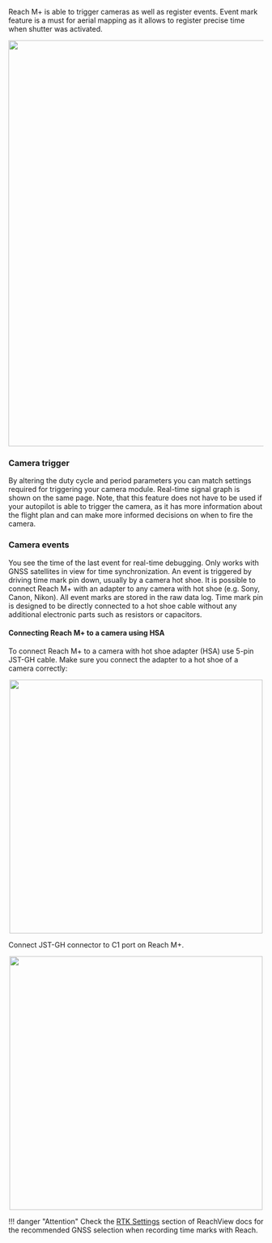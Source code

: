 Reach M+ is able to trigger cameras as well as register events. Event mark feature is a must for aerial mapping as it allows to register precise time when shutter was activated.

<p style="text-align:center" ><img src="../img/reachm-plus/camera-control/camera-control-settings.png" style="width: 800px;" /></p>

### Camera trigger
By altering the duty cycle and period parameters you can match settings required for triggering your camera module. Real-time signal graph is shown on the same page. Note, that this feature does not have to be used if your autopilot is able to trigger the camera, as it has more information about the flight plan and can make more informed decisions on when to fire the camera. 

### Camera events
You see the time of the last event for real-time debugging. Only works with GNSS satellites in view for time synchronization. An event is triggered by driving time mark pin down, usually by a camera hot shoe. It is possible to connect Reach M+ with an adapter to any camera with hot shoe (e.g. Sony, Canon, Nikon). All event marks are stored in the raw data log. Time mark pin is designed to be directly connected to a hot shoe cable without any additional electronic parts such as resistors or capacitors.

#### Connecting Reach M+ to a camera using HSA

To connect Reach M+ to a camera with hot shoe adapter (HSA) use 5-pin JST-GH cable. Make sure you connect the adapter to a hot shoe of a camera correctly:

<p style="text-align:center" ><img src="../img/reachm-plus/camera-control/emlid-hotshoe.jpg" style="width: 500px;" /></p>

Connect JST-GH connector to С1 port on Reach M+.

<p style="text-align:center" ><img src="../img/reachm-plus/camera-control/s1port-connection.jpg" style="width: 500px;" /></p>


!!! danger "Attention"
    Check the [RTK Settings](../../reachview/rtk-settings/#gnss-selection-for-time-marks-logging) section of ReachView docs for the recommended GNSS selection when recording time marks with Reach.